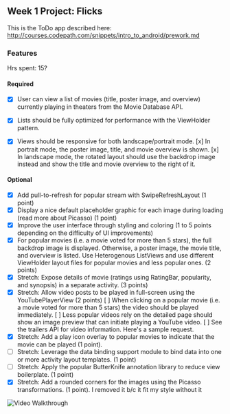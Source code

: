 ## Week 1 Project: Flicks

This is the ToDo app described here: http://courses.codepath.com/snippets/intro_to_android/prework.md

### Features

Hrs spent: 15?

#### Required
- [x] User can view a list of movies (title, poster image, and overview) currently playing in theaters from the Movie Database API.
- [x] Lists should be fully optimized for performance with the ViewHolder pattern.
- [x] Views should be responsive for both landscape/portrait mode.
	[x] In portrait mode, the poster image, title, and movie overview is shown.
	[x] In landscape mode, the rotated layout should use the backdrop image instead and show the title and movie overview to the right of it.


#### Optional

- [x] Add pull-to-refresh for popular stream with SwipeRefreshLayout (1 point)
- [x] Display a nice default placeholder graphic for each image during loading (read more about Picasso) (1 point)
- [x] Improve the user interface through styling and coloring (1 to 5 points depending on the difficulty of UI improvements)
- [x] For popular movies (i.e. a movie voted for more than 5 stars), the full backdrop image is displayed. Otherwise, a poster image, the movie title, and overview is listed. Use Heterogenous ListViews and use different ViewHolder layout files for popular movies and less popular ones. (2 points)
- [x] Stretch: Expose details of movie (ratings using RatingBar, popularity, and synopsis) in a separate activity. (3 points)
- [x] Stretch: Allow video posts to be played in full-screen using the YouTubePlayerView (2 points)
	[ ] When clicking on a popular movie (i.e. a movie voted for more than 5 stars) the video should be played immediately.
	[ ] Less popular videos rely on the detailed page should show an image preview that can initiate playing a YouTube video.
	[ ] See the trailers API for video information. Here's a sample request.
- [x] Stretch: Add a play icon overlay to popular movies to indicate that the movie can be played (1 point).
- [ ] Stretch: Leverage the data binding support module to bind data into one or more activity layout templates. (1 point)
- [ ] Stretch: Apply the popular ButterKnife annotation library to reduce view boilerplate. (1 point)
- [x] Stretch: Add a rounded corners for the images using the Picasso transformations. (1 point). I removed it b/c it fit my style without it

![Video Walkthrough](flicks-1.gif)